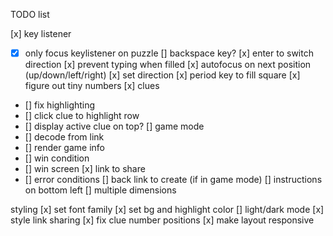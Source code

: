 TODO list

[x] key listener
  - [x] only focus keylistener on puzzle
[] backspace key?
[x] enter to switch direction
[x] prevent typing when filled
[x] autofocus on next position (up/down/left/right)
[x] set direction
[x] period key to fill square
[x] figure out tiny numbers
[x] clues
  - [] fix highlighting
  - [] click clue to highlight row
  - [] display active clue on top?
[] game mode
  - [] decode from link
  - [] render game info
  - [] win condition
  - [] win screen
[x] link to share
  - [] error conditions
[] back link to create (if in game mode)
[] instructions on bottom left
[] multiple dimensions

styling
[x] set font family
[x] set bg and highlight color
[] light/dark mode
[x] style link sharing
[x] fix clue number positions
[x] make layout responsive
